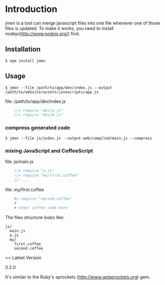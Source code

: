 # Introduction

jmen is a tool can merge javascript files into one file whenever one of those files is updated. 
To make it works, you need to install nodejs(http://www.nodejs.org/) first.

## Installation

    $ npm install jmen

## Usage

    $ jmen --file /path/to/app/dev/index.js --output /path/to/website/assets/javascripts/app.js

file: /path/to/app/dev/index.js

```js
    //= require "dev/a.js"
    //= require "dev/b.js"
```

### compress generated code

    $ jmen --file js/index.js --output web/compiled/main.js --compress

### mixing JavaScript and CoffeeScript

file: js/main.js
```js
    //= require "a.js"
    //= require "my/first.coffee"
    // ....
```

file: my/first.coffee

```coffee
    #= require "second.coffee"
    # 
    # other coffee code here
```

The files structure looks like:

    js/
      main.js
      a.js
      my/
        first.coffee
        second.coffee

== Latest Version

0.2.0

It's similar to the Ruby's sprockets (http://www.getsprockets.org) gem.
